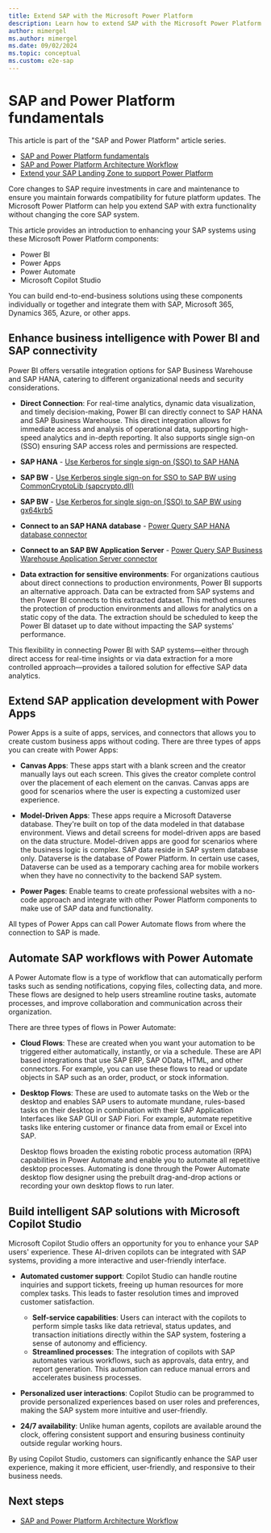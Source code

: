 ```yaml
---
title: Extend SAP with the Microsoft Power Platform
description: Learn how to extend SAP with the Microsoft Power Platform to create better end-to-end business solutions.
author: mimergel
ms.author: mimergel
ms.date: 09/02/2024
ms.topic: conceptual
ms.custom: e2e-sap
---
```


# SAP and Power Platform fundamentals

This article is part of the "SAP and Power Platform" article series.

- [SAP and Power Platform fundamentals](./sap-and-powerplatform-fundamental.md)
- [SAP and Power Platform Architecture Workflow](./sap-and-powerplatform-architecture-workflow.md)
- [Extend your SAP Landing Zone to support Power Platform](./sap-and-powerplatform-extend-landing-zone.md)

Core changes to SAP require investments in care and maintenance to ensure you maintain forwards compatibility for future platform updates. The Microsoft Power Platform can help you extend SAP with extra functionality without changing the core SAP system.

This article provides an introduction to enhancing your SAP systems using these Microsoft Power Platform components:

- Power BI
- Power Apps
- Power Automate
- Microsoft Copilot Studio

You can build end-to-end-business solutions using these components individually or together and integrate them with SAP, Microsoft 365, Dynamics 365, Azure, or other apps.

## Enhance business intelligence with Power BI and SAP connectivity

Power BI offers versatile integration options for SAP Business Warehouse and SAP HANA, catering to different organizational needs and security considerations.

- **Direct Connection**: For real-time analytics, dynamic data visualization, and timely decision-making, Power BI can directly connect to SAP HANA and SAP Business Warehouse. This direct integration allows for immediate access and analysis of operational data, supporting high-speed analytics and in-depth reporting. It also supports single sign-on (SSO) ensuring SAP access roles and permissions are respected.

- **SAP HANA** - [Use Kerberos for single sign-on (SSO) to SAP HANA](/power-bi/connect-data/service-gateway-sso-kerberos-sap-hana)

- **SAP BW** - [Use Kerberos single sign-on for SSO to SAP BW using CommonCryptoLib (sapcrypto.dll)](/power-bi/connect-data/service-gateway-sso-kerberos-sap-bw-commoncryptolib)

- **SAP BW** - [Use Kerberos for single sign-on (SSO) to SAP BW using gx64krb5](/power-bi/connect-data/service-gateway-sso-kerberos-sap-bw-gx64krb)

- **Connect to an SAP HANA database** - [Power Query SAP HANA database connector](/power-query/connectors/sap-hana/overview)

- **Connect to an SAP BW Application Server** - [Power Query SAP Business Warehouse Application Server connector](/power-query/connectors/sap-bw/application-setup-and-connect)

- **Data extraction for sensitive environments**: For organizations cautious about direct connections to production environments, Power BI supports an alternative approach. Data can be extracted from SAP systems and then Power BI connects to this extracted dataset. This method ensures the protection of production environments and allows for analytics on a static copy of the data. The extraction should be scheduled to keep the Power BI dataset up to date without impacting the SAP systems' performance.

This flexibility in connecting Power BI with SAP systems—either through direct access for real-time insights or via data extraction for a more controlled approach—provides a tailored solution for effective SAP data analytics.

## Extend SAP application development with Power Apps

Power Apps is a suite of apps, services, and connectors that allows you to create custom business apps without coding. There are three types of apps you can create with Power Apps:

- **Canvas Apps**: These apps start with a blank screen and the creator manually lays out each screen. This gives the creator complete control over the placement of each element on the canvas. Canvas apps are good for scenarios where the user is expecting a customized user experience.

- **Model-Driven Apps**: These apps require a Microsoft Dataverse database. They're built on top of the data modeled in that database environment. Views and detail screens for model-driven apps are based on the data structure. Model-driven apps are good for scenarios where the business logic is complex. SAP data reside in SAP system database only. Dataverse is the database of Power Platform. In certain use cases, Dataverse can be used as a temporary caching area for mobile workers when they have no connectivity to the backend SAP system.

- **Power Pages**: Enable teams to create professional websites with a no-code approach and integrate with other Power Platform components to make use of SAP data and functionality.

All types of Power Apps can call Power Automate flows from where the connection to SAP is made.

## Automate SAP workflows with Power Automate

A Power Automate flow is a type of workflow that can automatically perform tasks such as sending notifications, copying files, collecting data, and more. These flows are designed to help users streamline routine tasks, automate processes, and improve collaboration and communication across their organization.

There are three types of flows in Power Automate:

- **Cloud Flows**: These are created when you want your automation to be triggered either automatically, instantly, or via a schedule. These are API based integrations that use SAP ERP, SAP OData, HTML, and other connectors. For example, you can use these flows to read or update objects in SAP such as an order, product, or stock information.

- **Desktop Flows**: These are used to automate tasks on the Web or the desktop and enables SAP users to automate mundane, rules-based tasks on their desktop in combination with their SAP Application Interfaces like SAP GUI or SAP Fiori. For example, automate repetitive tasks like entering customer or finance data from email or Excel into SAP.

  Desktop flows broaden the existing robotic process automation (RPA) capabilities in Power Automate and enable you to automate all repetitive desktop processes. Automating is done through the Power Automate desktop flow designer using the prebuilt drag-and-drop actions or recording your own desktop flows to run later.

## Build intelligent SAP solutions with Microsoft Copilot Studio

Microsoft Copilot Studio offers an opportunity for you to enhance your SAP users' experience. These AI-driven copilots can be integrated with SAP systems, providing a more interactive and user-friendly interface.

- **Automated customer support**: Copilot Studio can handle routine inquiries and support tickets, freeing up human resources for more complex tasks. This leads to faster resolution times and improved customer satisfaction.

  - **Self-service capabilities**: Users can interact with the copilots to perform simple tasks like data retrieval, status updates, and transaction initiations directly within the SAP system, fostering a sense of autonomy and efficiency.
  - **Streamlined processes**: The integration of copilots with SAP automates various workflows, such as approvals, data entry, and report generation. This automation can reduce manual errors and accelerates business processes.

- **Personalized user interactions**: Copilot Studio can be programmed to provide personalized experiences based on user roles and preferences, making the SAP system more intuitive and user-friendly.

- **24/7 availability**: Unlike human agents, copilots are available around the clock, offering consistent support and ensuring business continuity outside regular working hours.

By using Copilot Studio, customers can significantly enhance the SAP user experience, making it more efficient, user-friendly, and responsive to their business needs.

## Next steps

- [SAP and Power Platform Architecture Workflow](./sap-and-powerplatform-architecture-workflow.md)
